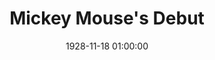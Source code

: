 ---
layout: post
title:  "Mickey Mouse's Debut"
category: Article
date:   1928-11-18 01:00:00
last_modified_at:  1928-11-18 01:00:00
excerpt: "Walter Elias Disney was an American entrepreneur"
categories: history
tags:  mickey
image:
  feature: steamboat.jpg
  topPosition: -50px
bgContrast: dark
bgGradientOpacity: darker
syntaxHighlighter: no
link: 
---